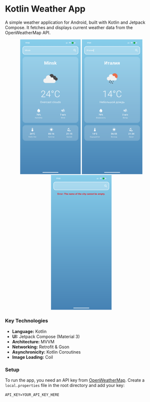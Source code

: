 # Kotlin Weather App

A simple weather application for Android, built with Kotlin and Jetpack Compose. It fetches and displays current weather data from the OpenWeatherMap API.

<p align="center">
  <img src="Screenshot1.png" alt="Screenshot 1" width="200"/>
  <img src="Screenshot2.png" alt="Screenshot 2" width="200"/>
  <img src="Screenshot3.png" alt="Screenshot 3" width="200"/>
</p>

### Key Technologies

-   **Language:** Kotlin
-   **UI:** Jetpack Compose (Material 3)
-   **Architecture:** MVVM
-   **Networking:** Retrofit & Gson
-   **Asynchronicity:** Kotlin Coroutines
-   **Image Loading:** Coil

### Setup
To run the app, you need an API key from [OpenWeatherMap](https://openweathermap.org/). Create a `local.properties` file in the root directory and add your key:
```properties
API_KEY=YOUR_API_KEY_HERE
```
